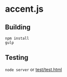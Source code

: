 # accent.js

## Building
```
npm install
gulp
```

## Testing
```node server```
or
[test/test.html](./test/test.html)
